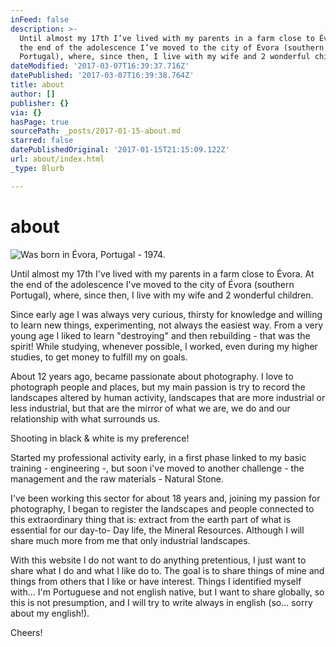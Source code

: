 ```yaml
---
inFeed: false
description: >-
  Until almost my 17th I’ve lived with my parents in a farm close to Évora. At
  the end of the adolescence I’ve moved to the city of Évora (southern
  Portugal), where, since then, I live with my wife and 2 wonderful children.
dateModified: '2017-03-07T16:39:37.716Z'
datePublished: '2017-03-07T16:39:38.764Z'
title: about
author: []
publisher: {}
via: {}
hasPage: true
sourcePath: _posts/2017-01-15-about.md
starred: false
datePublishedOriginal: '2017-01-15T21:15:09.122Z'
url: about/index.html
_type: Blurb

---
```

# about
![Was born in Évora, Portugal - 1974.](https://the-grid-user-content.s3-us-west-2.amazonaws.com/a9cf5309-dfc7-466f-8f0e-3f971fee8642.jpg)

Until almost my 17th I've lived with my parents in a farm close to Évora. At the end of the adolescence I've moved to the city of Évora (southern Portugal), where, since then, I live with my wife and 2 wonderful children.

Since early age I was always very curious, thirsty for knowledge and willing to learn new things, experimenting, not always the easiest way. From a very young age I liked to learn "destroying" and then rebuilding - that was the spirit! While studying, whenever possible, I worked, even during my higher studies, to get money to fulfill my on goals.

About 12 years ago, became passionate about photography. I love to photograph people and places, but my main passion is try to record the landscapes altered by human activity, landscapes that are more industrial or less industrial, but that are the mirror of what we are, we do and our relationship with what surrounds us.

Shooting in black & white is my preference!

Started my professional activity early, in a first phase linked to my basic training - engineering -, but soon i've moved to another challenge - the management and the raw materials - Natural Stone.

I've been working this sector for about 18 years and, joining my passion for photography, I began to register the landscapes and people connected to this extraordinary thing that is: extract from the earth part of what is essential for our day-to- Day life, the Mineral Resources. Although I will share much more from me that only industrial landscapes.

With this website I do not want to do anything pretentious, I just want to share what I do and what I like do to. The goal is to share things of mine and things from others that I like or have interest. Things I identified myself with... I'm Portuguese and not english native, but I want to share globally, so this is not presumption, and I will try to write always in english (so... sorry about my english!). 

Cheers!